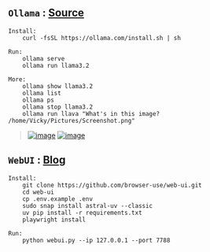 ## `Ollama` : [Source](https://ollama.com/library/llama3.2)

    Install:
        curl -fsSL https://ollama.com/install.sh | sh
        
    Run:
        ollama serve
        ollama run llama3.2
        
    More:
        ollama show llama3.2
        ollama list
        ollama ps
        ollama stop llama3.2
        ollama run llava "What's in this image? /home/Vicky/Pictures/Screenshot.png"

>[![image](https://github.com/user-attachments/assets/a33b9e1a-b824-47b2-9259-f78d588e727a)](https://shiny-tribble-vqjxv5jp7w6hw6r-4040.app.github.dev/inspect/http)
>[![image](https://github.com/user-attachments/assets/5427ca16-4477-424f-b2d8-f7ef6b097b6f)](https://free-camel-deadly.ngrok-free.app/)

## `WebUI` : [Blog](https://readmedium.com/geek-out-time-build-your-own-autonomous-ai-agent-backed-by-the-top-open-source-llm-deepseek-v3-and-9d04820f8f6d)

    Install:
        git clone https://github.com/browser-use/web-ui.git
        cd web-ui
        cp .env.example .env
        sudo snap install astral-uv --classic
        uv pip install -r requirements.txt
        playwright install

    Run:
        python webui.py --ip 127.0.0.1 --port 7788
